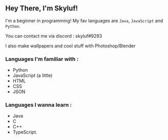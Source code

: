 Hey There, I'm Skyluf!
------------------------
I'm a beginner in programming! My fav languages are `Java`, `JavaScript` and `Python`. 

You can contact me via discord : skyluf#9293

I also make wallpapers and cool stuff with Photoshop/Blender

### Languages I'm familiar with :
- Python
- JavaScript (a little)
- HTML
- CSS
- JSON

### Languages I wanna learn :
- Java
- C
- C++
- TypeScript.



